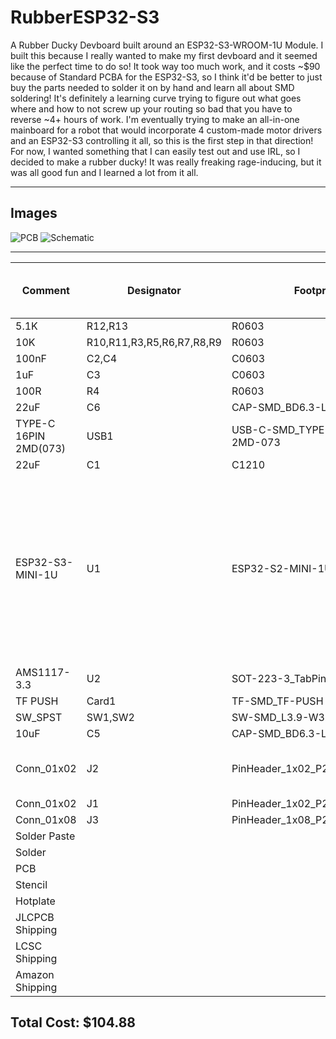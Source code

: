 # RubberESP32-S3
A Rubber Ducky Devboard built around an ESP32-S3-WROOM-1U Module. I built this because I really wanted to make my first devboard and it seemed like the perfect time to do so! It took way too much work, and it costs ~$90 because of Standard PCBA for the ESP32-S3, so I think it'd be better to just buy the parts needed to solder it on by hand and learn all about SMD soldering! It's definitely a learning curve trying to figure out what goes where and how to not screw up your routing so bad that you have to reverse ~4+ hours of work. I'm eventually trying to make an all-in-one mainboard for a robot that would incorporate 4 custom-made motor drivers and an ESP32-S3 controlling it all, so this is the first step in that direction! For now, I wanted something that I can easily test out and use IRL, so I decided to make a rubber ducky! It was really freaking rage-inducing, but it was all good fun and I learned a lot from it all.

---

## Images
![PCB](https://i.ibb.co/B2Nms5VK/Screenshot-2025-07-31-at-10-38-35-PM.png)
![Schematic](https://i.ibb.co/VWwzHV19/Screenshot-2025-07-19-at-9-57-54-AM.png)

---

| Comment               | Designator                | Footprint                       | LCSC     | Quantity | Price (Based on MOQ) | Notes                                                                                                                   |
|-----------------------|---------------------------|---------------------------------|----------|----------|----------------------|-------------------------------------------------------------------------------------------------------------------------|
| 5.1K                  | R12,R13                   | R0603                           | C14677   | 4        | $0.12                |                                                                                                                         |
| 10K                   | R10,R11,R3,R5,R6,R7,R8,R9 | R0603                           | C15401   | 16       | $0.09                |                                                                                                                         |
| 100nF                 | C2,C4                     | C0603                           | C1591    | 4        | $0.28                |                                                                                                                         |
| 1uF                   | C3                        | C0603                           | C1592    | 2        | $0.17                |                                                                                                                         |
| 100R                  | R4                        | R0603                           | C25201   | 2        | $0.1                 |                                                                                                                         |
| 22uF                  | C6                        | CAP-SMD_BD6.3-L6.6-W6.6-FD      | C267472  | 2        | $0.64                |                                                                                                                         |
| TYPE-C 16PIN 2MD(073) | USB1                      | USB-C-SMD_TYPE-C-6PIN-2MD-073   | C2765186 | 2        | $1.1                 |                                                                                                                         |
| 22uF                  | C1                        | C1210                           | C2918511 | 2        | $0.4                 |                                                                                                                         |
| ESP32-S3-MINI-1U      | U1                        | ESP32-S2-MINI-1U                | C2980296 | 3        | $10.8                | I have 3 because I'd otherwise get a $3 fee and it costs around that and it's pretty easy to mess up when soldering it. |
| AMS1117-3.3           | U2                        | SOT-223-3_TabPin2               | C347222  | 2        | $0.2                 |                                                                                                                         |
| TF PUSH               | Card1                     | TF-SMD_TF-PUSH                  | C393941  | 2        | $0.55                |                                                                                                                         |
| SW_SPST               | SW1,SW2                   | SW-SMD_L3.9-W3.0-P4.45          | C455280  | 4        | $0.46                |                                                                                                                         |
| 10uF                  | C5                        | CAP-SMD_BD6.3-L6.6-W6.6-FD      | C72482   | 2        | $0.45                |                                                                                                                         |
| Conn_01x02            | J2                        | PinHeader_1x02_P2.54mm_Vertical |          | 1        | $5.49                | Price includes other headers                                                                                            |
| Conn_01x02            | J1                        | PinHeader_1x02_P2.54mm_Vertical |          | 1        |                      |                                                                                                                         |
| Conn_01x08            | J3                        | PinHeader_1x08_P2.54mm_Vertical |          | 1        |                      |                                                                                                                         |
| Solder Paste          |                           |                                 |          | 1        | $13.95               |                                                                                                                         |
| Solder                |                           |                                 |          | 1        | $8                   |                                                                                                                         |
| PCB                   |                           |                                 |          | 5        | $2                   |                                                                                                                         |
| Stencil               |                           |                                 |          | 1        | $7                   |                                                                                                                         |
| Hotplate              |                           |                                 |          | 1        | $15                  |                                                                                                                         |
| JLCPCB Shipping       |                           |                                 |          |          | $18.63               |                                                                                                                         |
| LCSC Shipping         |                           |                                 |          |          | $10.45               |                                                                                                                         |
| Amazon Shipping       |                           |                                 |          |          | $9                   |                                                                                                                         |

## Total Cost: $104.88
